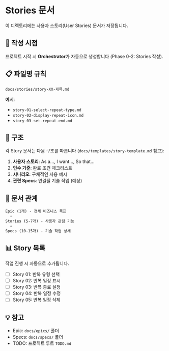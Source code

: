 # Stories 문서

이 디렉토리에는 사용자 스토리(User Stories) 문서가 저장됩니다.

## 📝 작성 시점

프로젝트 시작 시 **Orchestrator**가 자동으로 생성합니다 (Phase 0-2: Stories 작성).

## 📋 파일명 규칙

```
docs/stories/story-XX-제목.md
```

**예시**:

- `story-01-select-repeat-type.md`
- `story-02-display-repeat-icon.md`
- `story-03-set-repeat-end.md`

## 📖 구조

각 Story 문서는 다음 구조를 따릅니다 (`docs/templates/story-template.md` 참고):

1. **사용자 스토리**: As a..., I want..., So that...
2. **인수 기준**: 완료 조건 체크리스트
3. **시나리오**: 구체적인 사용 예시
4. **관련 Specs**: 연결될 기술 작업 (예상)

## 🔗 문서 관계

```
Epic (1개) - 전체 비즈니스 목표
  ↓
Stories (5-7개) - 사용자 관점 기능
  ↓
Specs (10-15개) - 기술 작업 상세
```

## 📊 Story 목록

작업 진행 시 자동으로 추가됩니다.

- [ ] Story 01: 반복 유형 선택
- [ ] Story 02: 반복 일정 표시
- [ ] Story 03: 반복 종료 설정
- [ ] Story 04: 반복 일정 수정
- [ ] Story 05: 반복 일정 삭제

## 💡 참고

- Epic: `docs/epics/` 폴더
- Specs: `docs/specs/` 폴더
- TODO: 프로젝트 루트 `TODO.md`

